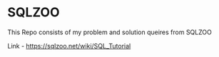 # SQLZOO

This Repo consists of my problem and solution queires from SQLZOO

Link - https://sqlzoo.net/wiki/SQL_Tutorial
